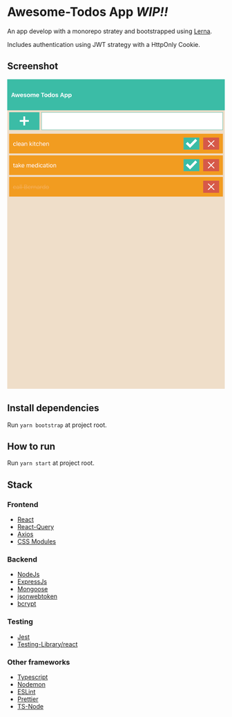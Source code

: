 # Awesome-Todos App *WIP!!*

An app develop with a monorepo stratey and bootstrapped using [Lerna](https://github.com/lerna/lerna).

Includes authentication using JWT strategy with a HttpOnly Cookie.

## Screenshot

![Screen Shot](./screenshots/screen_shot_19_07_20.png)

## Install dependencies

Run `yarn bootstrap` at project root.

## How to run

Run `yarn start` at project root.

## Stack

### Frontend
- [React](https://github.com/facebook/react)
- [React-Query](https://github.com/tannerlinsley/react-query)
- [Axios](https://github.com/axios/axios)
- [CSS Modules](https://github.com/css-modules/css-modules)

### Backend
- [NodeJs](https://github.com/nodejs)
- [ExpressJs](https://github.com/expressjs/express)
- [Mongoose](https://github.com/Automattic/mongoose)
- [jsonwebtoken](https://github.com/auth0/node-jsonwebtoken)
- [bcrypt](https://github.com/kelektiv/node.bcrypt.js)

### Testing
- [Jest](https://github.com/facebook/jest)
- [Testing-Library/react](https://testing-library.com/docs/react-testing-library/intro)

### Other frameworks
- [Typescript](https://github.com/microsoft/TypeScript)
- [Nodemon](https://github.com/remy/nodemon)
- [ESLint](https://github.com/eslint/eslint)
- [Prettier](https://github.com/prettier/prettier)
- [TS-Node](https://github.com/TypeStrong/ts-node)
